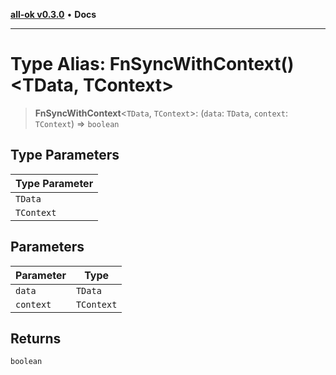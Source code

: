 [**all-ok v0.3.0**](../../README.md) • **Docs**

***

# Type Alias: FnSyncWithContext()\<TData, TContext\>

> **FnSyncWithContext**\<`TData`, `TContext`\>: (`data`: `TData`, `context`: `TContext`) => `boolean`

## Type Parameters

| Type Parameter |
| ------ |
| `TData` |
| `TContext` |

## Parameters

| Parameter | Type |
| ------ | ------ |
| `data` | `TData` |
| `context` | `TContext` |

## Returns

`boolean`
